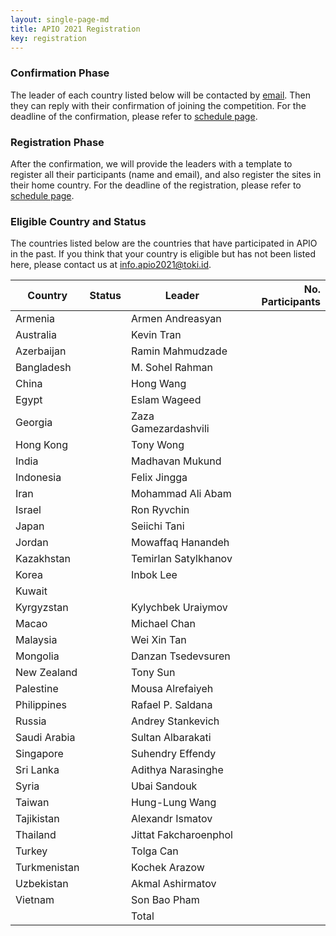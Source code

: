 ```yaml
---
layout: single-page-md
title: APIO 2021 Registration
key: registration
---
```


### Confirmation Phase
The leader of each country listed below will be contacted by [email](mailto:info.apio2021@iatoki.id).
Then they can reply with their confirmation of joining the competition.
For the deadline of the confirmation, please refer to [schedule page](schedule).

### Registration Phase
After the confirmation, we will provide the leaders with a template to register all their participants (name and email), and also register the sites in their home country.
For the deadline of the registration, please refer to [schedule page](schedule).

### Eligible Country and Status
The countries listed below are the countries that have participated in APIO in the past.
If you think that your country is eligible but has not been listed here, please contact us at [info.apio2021@toki.id](mailto:info.apio2021@toki.id).

| Country | Status | Leader | No. Participants |
|---------|--------|--------|-----------------:|
| Armenia      | <span class="status-co"></span> | Armen Andreasyan       |   |
| Australia    | <span class="status-cc"></span> | Kevin Tran             |   |
| Azerbaijan   | <span class="status-cc"></span> | Ramin Mahmudzade       |   |
| Bangladesh   | <span class="status-cc"></span> | M. Sohel Rahman        |   |
| China        | <span class="status-cc"></span> | Hong Wang              |   |
| Egypt        | <span class="status-co"></span> | Eslam Wageed           |   |
| Georgia      | <span class="status-co"></span> | Zaza Gamezardashvili   |   |
| Hong Kong    | <span class="status-co"></span> | Tony Wong              |   |
| India        | <span class="status-cc"></span> | Madhavan Mukund        |   |
| Indonesia    | <span class="status-cc"></span> | Felix Jingga           |   |
| Iran         | <span class="status-cc"></span> | Mohammad Ali Abam      |   |
| Israel       | <span class="status-co"></span> | Ron Ryvchin            |   |
| Japan        | <span class="status-cc"></span> | Seiichi Tani           |   |
| Jordan       | <span class="status-cc"></span> | Mowaffaq Hanandeh      |   |
| Kazakhstan   | <span class="status-cc"></span> | Temirlan Satylkhanov   |   |
| Korea        | <span class="status-co"></span> | Inbok Lee              |   |
| Kuwait       | <span class="status-cc"></span> |                        |   |
| Kyrgyzstan   | <span class="status-co"></span> | Kylychbek Uraiymov     |   |
| Macao        | <span class="status-co"></span> | Michael Chan           |   |
| Malaysia     | <span class="status-co"></span> | Wei Xin Tan            |   |
| Mongolia     | <span class="status-cc"></span> | Danzan Tsedevsuren     |   |
| New Zealand  | <span class="status-co"></span> | Tony Sun               |   |
| Palestine    | <span class="status-co"></span> | Mousa Alrefaiyeh       |   |
| Philippines  | <span class="status-cc"></span> | Rafael P. Saldana      |   |
| Russia       | <span class="status-cc"></span> | Andrey Stankevich      |   |
| Saudi Arabia | <span class="status-cc"></span> | Sultan Albarakati      |   |
| Singapore    | <span class="status-co"></span> | Suhendry Effendy       |   |
| Sri Lanka    | <span class="status-cc"></span> | Adithya Narasinghe     |   |
| Syria        | <span class="status-co"></span> | Ubai Sandouk           |   |
| Taiwan       | <span class="status-cc"></span> | Hung-Lung Wang         |   |
| Tajikistan   | <span class="status-cc"></span> | Alexandr Ismatov       |   |
| Thailand     | <span class="status-cc"></span> | Jittat Fakcharoenphol  |   |
| Turkey       | <span class="status-co"></span> | Tolga Can              |   |
| Turkmenistan | <span class="status-cc"></span> | Kochek Arazow          |   |
| Uzbekistan   | <span class="status-cc"></span> | Akmal Ashirmatov       |   |
| Vietnam      | <span class="status-cc"></span> | Son Bao Pham           |   |
|              |                                 | Total                  |   |
